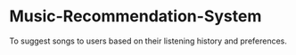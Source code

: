 # Music-Recommendation-System
To suggest songs to users based on their listening history and preferences.
